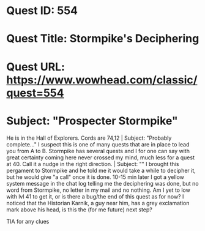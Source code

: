 # Quest ID: 554
# Quest Title: Stormpike's Deciphering
# Quest URL: https://www.wowhead.com/classic/quest=554
# Subject: "Prospecter Stormpike"
He is in the Hall of Explorers.
Cords are 74,12 | Subject: "Probably complete..."
I suspect this is one of many quests that are in place to lead you from A to B. Stormpike has several quests and I for one can say with great certainty coming here never crossed my mind, much less for a quest at 40. Call it a nudge in the right direction. | Subject: "<Blank>"
I brought this pergament to Stormpike and he told me it would take a while to decipher it, but he would give "a call" once it is done. 10-15 min later I got a yellow system message in the chat log telling me the deciphering was done, but no word from Stormpike, no letter in my mail and no nothing. Am I yet to low with lvl 41 to get it, or is there a bug/the end of this quest as for now? I noticed that the Historian Karnik, a guy near him, has a grey exclamation mark above his head, is this the (for me future) next step?

TIA for any clues